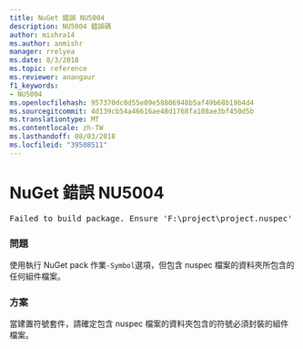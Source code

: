 ```yaml
---
title: NuGet 錯誤 NU5004
description: NU5004 錯誤碼
author: mishra14
ms.author: anmishr
manager: rrelyea
ms.date: 8/3/2018
ms.topic: reference
ms.reviewer: anangaur
f1_keywords:
- NU5004
ms.openlocfilehash: 957370dc0d55e09e58806948b5af49b68b19b4d4
ms.sourcegitcommit: 4d139cb54a46616ae48d1768fa108ae3bf450d5b
ms.translationtype: MT
ms.contentlocale: zh-TW
ms.lasthandoff: 08/03/2018
ms.locfileid: "39508511"
---
```

# <a name="nuget-error-nu5004"></a>NuGet 錯誤 NU5004
<pre>Failed to build package. Ensure 'F:\project\project.nuspec' includes assembly files. For help on building symbols package, visit http://docs.nuget.org/.</pre>

### <a name="issue"></a>問題

使用執行 NuGet pack 作業`-Symbol`選項，但包含 nuspec 檔案的資料夾所包含的任何組件檔案。 


### <a name="solution"></a>方案

當建置符號套件，請確定包含 nuspec 檔案的資料夾包含的符號必須封裝的組件檔案。

